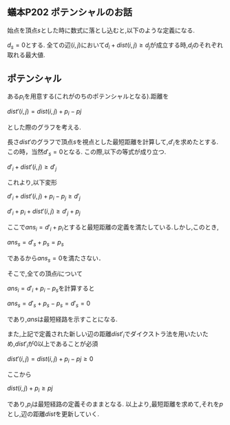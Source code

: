 
## 蟻本P202 ポテンシャルのお話

始点を頂点$s$とした時に数式に落とし込むと,以下のような定義になる.

$d_{s}=0$とする.
全ての辺$(i,j)$において$d_{i}+dist(i,j) \geq d_{j}$が成立する時,$d_{i}$のそれぞれ取れる最大値.

## ポテンシャル

ある$p_{i}$を用意する(これがのちのポテンシャルとなる).距離を

$dist'(i,j)=dist(i,j)+p_{i}-p{j}$

とした際のグラフを考える.

長さ$dist'$のグラフで頂点$s$を視点とした最短距離を計算して,$d'_{i}$を求めたとする.
この時，当然$d'_{s}=0$となる.
この際,以下の等式が成り立つ.

$d'_{i} +dist'(i,j) \geq d'_{j}$

これより,以下変形

$d'_{i} +dist'(i,j) +p_{i}-p_{j} \geq d'_{j}$

$d'_{i} + p_{i} + dist'(i,j) \geq d'_{j}+p_{j}$

ここで$ans_{i} = d'_{i}+p_{i}$とすると最短距離の定義を満たしている.しかし,このとき,

$ans_{s}=d'_{s}+p_{s}=p_{s}$

であるから$ans_{s}=0$を満たさない．

そこで,全ての頂点$i$について

$ans_{i}=d'_{i}+p_{i}-p_{s}$を計算すると

$ans_{s}=d'_{s}+p_{s}-p_{s}=d'_{s}=0$

であり,$ans$は最短経路を示すことになる.

また,上記で定義された新しい辺の距離$dist'_{i}$でダイクストラ法を用いたいため,$dist'_{i}$が$0$以上であることが必須

$dist'(i,j)=dist(i,j)+p_{i}-p{j} \geq 0$

ここから

$dist(i,j)+p_{i} \geq p{j}$

であり,$p_{i}$は最短経路の定義そのままとなる.
以上より,最短距離を求めて,それを$p$とし,辺の距離$dist$を更新していく.